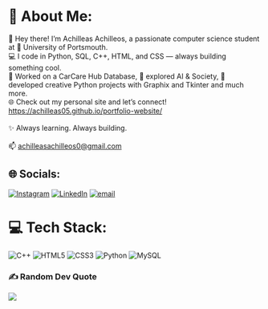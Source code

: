 # 💫 About Me:
👋 Hey there! I’m Achilleas Achilleos, a passionate computer science student at 🏫 University of Portsmouth.<br>💻 I code in Python, SQL, C++, HTML, and CSS — always building something cool.<br>🚗 Worked on a CarCare Hub Database, 🤖 explored AI & Society, 🧩 developed creative Python projects with Graphix and Tkinter and much more.<br>🌐 Check out my personal site and let’s connect! https://achilleas05.github.io/portfolio-website/<br><br>✨ Always learning. Always building.<br><br>📫 achilleasachilleos0@gmail.com


## 🌐 Socials:
[![Instagram](https://img.shields.io/badge/Instagram-%23E4405F.svg?logo=Instagram&logoColor=white)](https://instagram.com/https://www.instagram.com/a.achilleos_/) [![LinkedIn](https://img.shields.io/badge/LinkedIn-%230077B5.svg?logo=linkedin&logoColor=white)](https://linkedin.com/in/www.linkedin.com/in/achilleas-achilleos-297023335) [![email](https://img.shields.io/badge/Email-D14836?logo=gmail&logoColor=white)](mailto:achilleasachillels0@gmail.com) 

# 💻 Tech Stack:
![C++](https://img.shields.io/badge/c++-%2300599C.svg?style=for-the-badge&logo=c%2B%2B&logoColor=white) ![HTML5](https://img.shields.io/badge/html5-%23E34F26.svg?style=for-the-badge&logo=html5&logoColor=white) ![CSS3](https://img.shields.io/badge/css3-%231572B6.svg?style=for-the-badge&logo=css3&logoColor=white) ![Python](https://img.shields.io/badge/python-3670A0?style=for-the-badge&logo=python&logoColor=ffdd54) ![MySQL](https://img.shields.io/badge/mysql-4479A1.svg?style=for-the-badge&logo=mysql&logoColor=white)


### ✍️ Random Dev Quote
![](https://quotes-github-readme.vercel.app/api?type=horizontal&theme=radical)

<!-- Proudly created with GPRM ( https://gprm.itsvg.in ) -->
